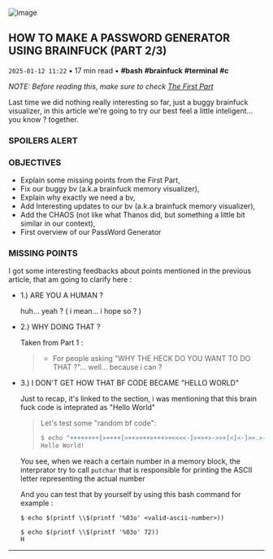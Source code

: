 ![image](https://cdn.jsdelivr.net/gh/sanix-darker/sanixdk.xyz@master/content/assets/fujigoru.png)

## HOW TO MAKE A PASSWORD GENERATOR USING BRAINFUCK (PART 2/3)
`2025-01-12 11:22` • 17 min read • **#bash** **#brainfuck** **#terminal** **#c**


**NOTE:* Before reading this, make sure to check [The First Part](https://sanixdk.xyz/blogs/how-to-make-a-password-generator-using-brainfuck-part-1-3)*

Last time we did nothing really interesting so far, just a buggy brainfuck visualizer, in this article we're going to try our best feel a little inteligent... you know ? together.

### SPOILERS ALERT

<gif generation matrix>

### OBJECTIVES

- Explain some missing points from the First Part,
- Fix our buggy bv (a.k.a brainfuck memory visualizer),
- Explain why exactly we need a bv,
- Add Interesting updates to our bv (a.k.a brainfuck memory visualizer),
- Add the CHAOS (not like what Thanos did, but something a little bit similar in our context),
- First overview of our PassWord Generator

### MISSING POINTS

I got some interesting feedbacks about points mentioned in the previous article, that am going to clarify here :

- 1.) ARE YOU A HUMAN ?

    huh... yeah ? ( i mean... i hope so ? )


- 2.) WHY DOING THAT ?

    Taken from Part 1 :

    > - For people asking "WHY THE HECK DO YOU WANT TO DO THAT ?"... well... because i can ?


- 3.) I DON'T GET HOW THAT BF CODE BECAME "HELLO WORLD"

    Just to recap, it's linked to the section, i was mentioning that this brain fuck code is inteprated as "Hello World"

    >
    > Let's test some "random bf code":
    > ```bash
    > $ echo "++++++++[>++++[>++>+++>+++>+<<<<-]>+>+>->>+[<]<-]>>.>---.+++++++..+++.>>.<-.<.+++.------.--------.>>+.>++." | bf /dev/stdin
    > Hello World!
    > ```

    You see, when we reach a certain number in a memory block, the interprator try to call `putchar` that is responsible for printing the ASCII letter representing the actual number

    And you can test that by yourself by using this bash command for example :
    ```
    $ echo $(printf \\$(printf '%03o' <valid-ascii-number>))

    $ echo $(printf \\$(printf '%03o' 72))
    H
    ```

-----------
